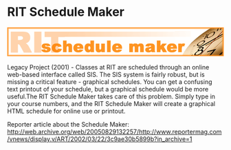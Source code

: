 # RIT Schedule Maker
![alt text](https://raw.githubusercontent.com/gregbender/ritschedulemaker/master/logo.gif)

Legacy Project (2001) - Classes at RIT are scheduled through an online web-based interface called SIS. The SIS system is fairly robust, but is missing a critical feature - graphical schedules. You can get a confusing text printout of your schedule, but a graphical schedule would be more useful.The RIT Schedule Maker takes care of this problem. Simply type in your course numbers, and the RIT Schedule Maker will create a graphical HTML schedule for online use or printout.

Reporter article about the Schedule Maker: http://web.archive.org/web/20050829132257/http://www.reportermag.com/vnews/display.v/ART/2002/03/22/3c9ae30b5899b?in_archive=1

